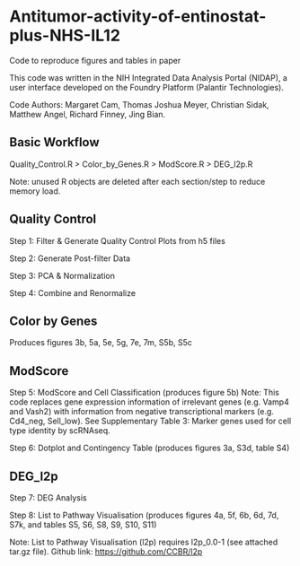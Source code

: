 # Antitumor-activity-of-entinostat-plus-NHS-IL12
Code to reproduce figures and tables in paper

This code was written in the NIH Integrated Data Analysis Portal (NIDAP), a user interface developed on the Foundry Platform (Palantir Technologies).

Code Authors: Margaret Cam, Thomas Joshua Meyer, Christian Sidak, Matthew Angel, Richard Finney, Jing Bian.

## Basic Workflow

Quality_Control.R > Color_by_Genes.R > ModScore.R > DEG_l2p.R

Note: unused R objects are deleted after each section/step to reduce memory load.

## Quality Control

Step 1: Filter & Generate Quality Control Plots from h5 files

Step 2: Generate Post-filter Data

Step 3: PCA & Normalization

Step 4: Combine and Renormalize

## Color by Genes

Produces figures 3b, 5a, 5e, 5g, 7e, 7m, S5b, S5c

## ModScore

Step 5: ModScore and Cell Classification (produces figure 5b)
Note: This code replaces gene expression information of irrelevant genes (e.g. Vamp4 and Vash2) with information from negative transcriptional markers (e.g. Cd4_neg, Sell_low). See Supplementary Table 3: Marker genes used for cell type identity by scRNAseq.

Step 6: Dotplot and Contingency Table (produces figures 3a, S3d, table S4)

## DEG_l2p

Step 7: DEG Analysis

Step 8: List to Pathway Visualisation (produces figures 4a, 5f, 6b, 6d, 7d, S7k, and tables S5, S6, S8, S9, S10, S11)

Note: List to Pathway Visualisation (l2p) requires l2p_0.0-1 (see attached tar.gz file). Github link: https://github.com/CCBR/l2p
